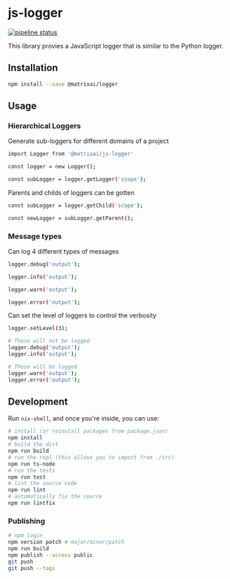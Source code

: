# js-logger

[![pipeline status](https://gitlab.com/MatrixAI/open-source/js-logger/badges/master/pipeline.svg)](https://gitlab.com/MatrixAI/open-source/js-logger/commits/master)

This library provies a JavaScript logger that is similar to the Python logger.

## Installation

```sh
npm install --save @matrixai/logger
```

## Usage

### Hierarchical Loggers

Generate sub-loggers for different domains of a project

```sh
import Logger from '@matrixai/js-logger'

const logger = new Logger();

const subLogger = logger.getLogger('scope');
```

Parents and childs of loggers can be gotten

```sh
const subLogger = logger.getChild('scope');

const newLogger = subLogger.getParent();
```

### Message types

Can log 4 different types of messages

```sh
logger.debug('output');

logger.info('output');

logger.warn('output');

logger.error('output');
```

Can set the level of loggers to control the verbosity

```sh
logger.setLevel(3);

# These will not be logged
logger.debug('output');
logger.info('output');

# These will be logged
logger.warn('output');
logger.error('output');
```

## Development

Run `nix-shell`, and once you're inside, you can use:

```sh
# install (or reinstall packages from package.json)
npm install
# build the dist
npm run build
# run the repl (this allows you to import from ./src)
npm run ts-node
# run the tests
npm run test
# lint the source code
npm run lint
# automatically fix the source
npm run lintfix
```

### Publishing

```sh
# npm login
npm version patch # major/minor/patch
npm run build
npm publish --access public
git push
git push --tags
```
